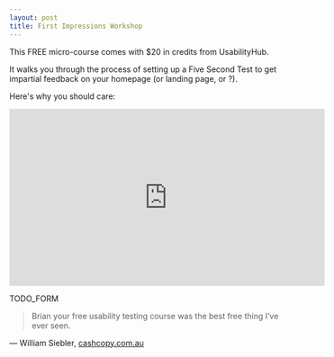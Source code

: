 ```yaml
---
layout: post
title: First Impressions Workshop
---
```


This FREE micro-course comes with $20 in credits from UsabilityHub.

It walks you through the process of setting up a Five Second Test to get impartial feedback on your homepage (or landing page, or ?).

Here's why you should care:

<iframe width="560" height="315" src="https://www.youtube-nocookie.com/embed/lWyV7RpzAeU" title="YouTube video player" frameborder="0" allow="accelerometer; autoplay; clipboard-write; encrypted-media; gyroscope; picture-in-picture; web-share" allowfullscreen></iframe>

TODO_FORM

> Brian your free usability testing course was the best free thing I’ve ever seen.

— William Siebler, [cashcopy.com.au](https://www.cashcopy.com.au/)

